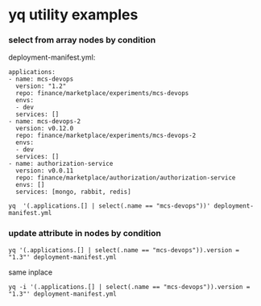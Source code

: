 # yq utility examples

### select from array nodes by condition

deployment-manifest.yml:
```
applications:
- name: mcs-devops
  version: "1.2"
  repo: finance/marketplace/experiments/mcs-devops
  envs:
  - dev
  services: []
- name: mcs-devops-2
  version: v0.12.0
  repo: finance/marketplace/experiments/mcs-devops-2
  envs:
  - dev
  services: []
- name: authorization-service
  version: v0.0.11
  repo: finance/marketplace/authorization/authorization-service
  envs: []
  services: [mongo, rabbit, redis]
```

```
yq  '(.applications.[] | select(.name == "mcs-devops"))' deployment-manifest.yml
```


### update attribute in nodes by condition

```
yq '(.applications.[] | select(.name == "mcs-devops")).version = "1.3"' deployment-manifest.yml
```

same inplace
```
yq -i '(.applications.[] | select(.name == "mcs-devops")).version = "1.3"' deployment-manifest.yml
```
